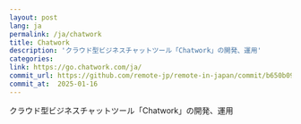 ```yaml
---
layout: post
lang: ja
permalink: /ja/chatwork
title: Chatwork
description: 'クラウド型ビジネスチャットツール「Chatwork」の開発、運用'
categories: 
link: https://go.chatwork.com/ja/
commit_url: https://github.com/remote-jp/remote-in-japan/commit/b650b0994970e1784f9df7f676d17574b0470674
commit_at:  2025-01-16
---
```


<p>クラウド型ビジネスチャットツール「Chatwork」の開発、運用</p>
